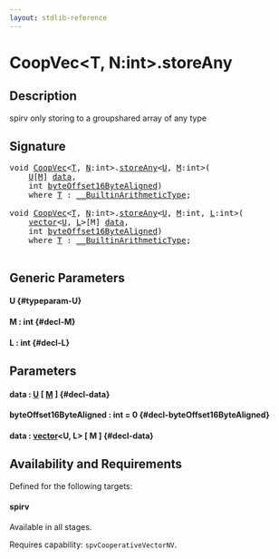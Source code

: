 ```yaml
---
layout: stdlib-reference
---
```


# CoopVec\<T, N:int\>\.storeAny

## Description

spirv only storing to a groupshared array of any type




## Signature 

<pre>
<span class="code_keyword">void</span> <a href="/stdlib-reference/types/coopvec-04/index" class="code_type">CoopVec</a>&lt;<a href="/stdlib-reference/types/coopvec-04/index#typeparam-T" class="code_type">T</a>, <a href="/stdlib-reference/types/coopvec-04/index#decl-N" class="code_var">N</a>:<span class="code_keyword">int</span>&gt;.<a href="/stdlib-reference/types/coopvec-04/storeany-5">storeAny</a>&lt;<a href="/stdlib-reference/types/coopvec-04/storeany-5#typeparam-U" class="code_type">U</a>, <a href="/stdlib-reference/types/coopvec-04/storeany-5#decl-M" class="code_var">M</a>:<span class="code_keyword">int</span>&gt;(
    <a href="/stdlib-reference/types/coopvec-04/storeany-5#typeparam-U" class="code_type">U</a>[<a href="/stdlib-reference/types/coopvec-04/storeany-5#decl-M" class="code_var">M</a>] <a href="/stdlib-reference/types/coopvec-04/storeany-5#decl-data" class="code_param">data</a>,
    <span class="code_keyword">int</span> <a href="/stdlib-reference/types/coopvec-04/storeany-5#decl-byteOffset16ByteAligned" class="code_param">byteOffset16ByteAligned</a>)
    <span class='code_keyword'>where</span> <a href="/stdlib-reference/types/coopvec-04/index#typeparam-T" class="code_type">T</a> : <a href="/stdlib-reference/interfaces/0_builtinarithmetictype-029j/index" class="code_type">__BuiltinArithmeticType</a>;

<span class="code_keyword">void</span> <a href="/stdlib-reference/types/coopvec-04/index" class="code_type">CoopVec</a>&lt;<a href="/stdlib-reference/types/coopvec-04/index#typeparam-T" class="code_type">T</a>, <a href="/stdlib-reference/types/coopvec-04/index#decl-N" class="code_var">N</a>:<span class="code_keyword">int</span>&gt;.<a href="/stdlib-reference/types/coopvec-04/storeany-5">storeAny</a>&lt;<a href="/stdlib-reference/types/coopvec-04/storeany-5#typeparam-U" class="code_type">U</a>, <a href="/stdlib-reference/types/coopvec-04/storeany-5#decl-M" class="code_var">M</a>:<span class="code_keyword">int</span>, <a href="/stdlib-reference/types/coopvec-04/storeany-5#decl-L" class="code_var">L</a>:<span class="code_keyword">int</span>&gt;(
    <a href="/stdlib-reference/types/vector/index" class="code_type">vector</a>&lt;<a href="/stdlib-reference/types/coopvec-04/storeany-5#typeparam-U" class="code_type">U</a>, <a href="/stdlib-reference/types/coopvec-04/storeany-5#decl-L" class="code_var">L</a>&gt;[M] <a href="/stdlib-reference/types/coopvec-04/storeany-5#decl-data" class="code_param">data</a>,
    <span class="code_keyword">int</span> <a href="/stdlib-reference/types/coopvec-04/storeany-5#decl-byteOffset16ByteAligned" class="code_param">byteOffset16ByteAligned</a>)
    <span class='code_keyword'>where</span> <a href="/stdlib-reference/types/coopvec-04/index#typeparam-T" class="code_type">T</a> : <a href="/stdlib-reference/interfaces/0_builtinarithmetictype-029j/index" class="code_type">__BuiltinArithmeticType</a>;

</pre>

## Generic Parameters

#### U {#typeparam-U}
#### M  : int {#decl-M}
#### L  : int {#decl-L}

## Parameters

#### data  : [U](/stdlib-reference/types/coopvec-04/storeany-5#typeparam-U) \[ [M](/stdlib-reference/types/coopvec-04/storeany-5#decl-M) \] {#decl-data}
#### byteOffset16ByteAligned  : int = 0 {#decl-byteOffset16ByteAligned}
#### data  : [vector](/stdlib-reference/types/vector/index)\<U, L\> \[ M \] {#decl-data}

## Availability and Requirements

Defined for the following targets:

#### spirv
Available in all stages.

Requires capability: `spvCooperativeVectorNV`.


